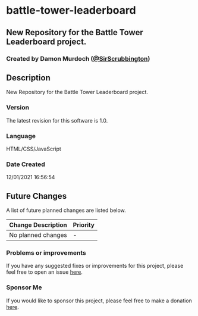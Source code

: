 # battle-tower-leaderboard
## New Repository for the Battle Tower Leaderboard project.
### Created by Damon Murdoch ([@SirScrubbington](https://twitter.com/SirScrubbington))

## Description
New Repository for the Battle Tower Leaderboard project.

### Version
The latest revision for this software is 1.0.

### Language
HTML/CSS/JavaScript

### Date Created
12/01/2021 16:56:54

## Future Changes
A list of future planned changes are listed below.

| Change Description | Priority |
| ------------------ | -------- | 
| No planned changes | -        |

### Problems or improvements
If you have any suggested fixes or improvements for this project, please 
feel free to open an issue [here](../../issues).


### Sponsor Me
If you would like to sponsor this project, please feel free to 
make a donation [here](https://www.paypal.com/paypalme/sirsc).

